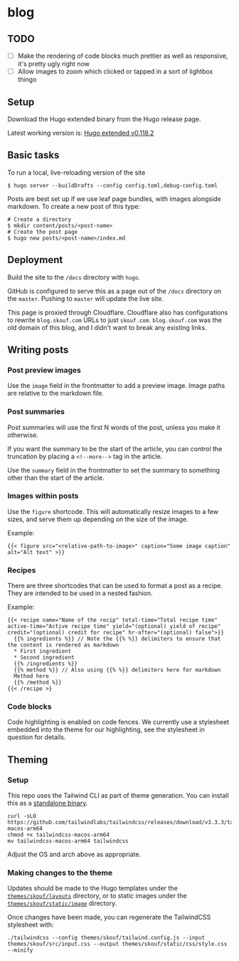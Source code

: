 # blog

## TODO

- [ ] Make the rendering of code blocks much prettier as well as responsive, it's pretty ugly right now
- [ ] Allow images to zoom which clicked or tapped in a sort of lightbox thingo

## Setup

Download the Hugo extended binary from the Hugo release page.

Latest working version is: [Hugo extended v0.118.2](https://github.com/gohugoio/hugo/releases/tag/v0.118.2)

## Basic tasks

To run a local, live-reloading version of the site

```
$ hugo server --buildDrafts --config config.toml,debug-config.toml
```

Posts are best set up if we use leaf page bundles, with images alongside markdown.
To create a new post of this type:

```
# Create a directory
$ mkdir content/posts/<post-name>
# Create the post page
$ hugo new posts/<post-name>/index.md
```

## Deployment

Build the site to the `/docs` directory with `hugo`.

GitHub is configured to serve this as a page out of the `/docs` directory on the `master`.
Pushing to `master` will update the live site.

This page is proxied through Cloudflare.
Cloudflare also has configurations to rewrite `blog.skouf.com` URLs to just `skouf.com`.
`blog.skouf.com` was the old domain of this blog, and I didn't want to break any existing links.

## Writing posts

### Post preview images

Use the `image` field in the frontmatter to add a preview image.
Image paths are relative to the markdown file.

### Post summaries

Post summaries will use the first N words of the post, unless you make it otherwise.

If you want the summary to be the start of the article, you can control the truncation by placing a `<!--more-->` tag in the article.

Use the `summary` field in the frontmatter to set the summary to something other than the start of the article.

### Images within posts

Use the `figure` shortcode.
This will automatically resize images to a few sizes, and serve them up depending on the size of the image.

Example:

```
{{< figure src="<relative-path-to-image>" caption="Some image caption" alt="Alt text" >}}
```

### Recipes

There are three shortcodes that can be used to format a post as a recipe.
They are intended to be used in a nested fashion.

Example:

```
{{< recipe name="Name of the recip" total-time="Total recipe time" active-time="Active recipe time" yield="(optional) yield of recipe" credit="(optional) credit for recipe" hr-after="(optional) false">}}
  {{% ingredients %}} // Note the {{% %}} delimiters to ensure that the content is rendered as markdown
  * First ingredient
  * Second ingredient
  {{% /ingredients %}}
  {{% method %}} // Also using {{% %}} delimiters here for markdown
  Method here
  {{% /method %}}
{{< /recipe >}
```

### Code blocks

Code highlighting is enabled on code fences.
We currently use a stylesheet embedded into the theme for our highlighting, see the stylesheet in question for details.

## Theming

### Setup

This repo uses the Tailwind CLI as part of theme generation.
You can install this as a [standalone binary](https://tailwindcss.com/blog/standalone-cli).

```
curl -sLO https://github.com/tailwindlabs/tailwindcss/releases/download/v3.3.3/tailwindcss-macos-arm64
chmod +x tailwindcss-macos-arm64
mv tailwindcss-macos-arm64 tailwindcss
```

Adjust the OS and arch above as appropriate.

### Making changes to the theme

Updates should be made to the Hugo templates under the [`themes/skouf/layouts`](themes/skouf/layouts) directory, or
to static images under the [`themes/skouf/static/image`](themes/skouf/static/image) directory.

Once changes have been made, you can regenerate the TailwindCSS stylesheet with:

```
./tailwindcss --config themes/skouf/tailwind.config.js --input themes/skouf/src/input.css --output themes/skouf/static/css/style.css --minify
```

